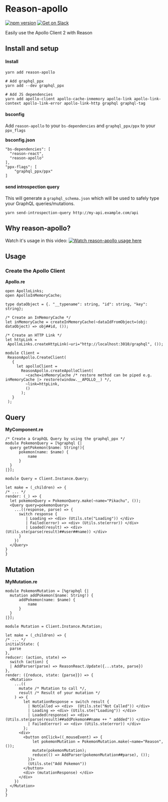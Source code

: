 # Reason-apollo

[![npm version](https://badge.fury.io/js/reason-apollo.svg)](https://badge.fury.io/js/reason-apollo)
[![Get on Slack](https://img.shields.io/badge/slack-join-orange.svg)](http://www.apollostack.com/#slack)

Easily use the Apollo Client 2 with Reason

## Install and setup

#### Install
```
yarn add reason-apollo

# Add graphql_ppx
yarn add --dev graphql_ppx

# Add JS dependencies
yarn add apollo-client apollo-cache-inmemory apollo-link apollo-link-context apollo-link-error apollo-link-http graphql graphql-tag
```

#### bsconfig
Add `reason-apollo` to your `bs-dependencies` and
`graphql_ppx/ppx` to your `ppx_flags`

**bsconfig.json**
```
"bs-dependencies": [
  "reason-react",
  "reason-apollo"
],
"ppx-flags": [
    "graphql_ppx/ppx"
]
```

#### send introspection query
This will generate a `graphql_schema.json` which will be used to safely type your GraphQL queries/mutations.
```
yarn send-introspection-query http://my-api.example.com/api
```

## Why reason-apollo?
Watch it's usage in this video:
[![Watch reason-apollo usage here](https://i.ytimg.com/vi/yMqE37LqRLA/hqdefault.jpg?sqp=-oaymwEZCNACELwBSFXyq4qpAwsIARUAAIhCGAFwAQ==&rs=AOn4CLD9rxIyXtckkxmGAxRn_Uv2mDcXcQ)](https://www.youtube.com/watch?v=yMqE37LqRLA)

## Usage  
 
 ### Create the Apollo Client
 
 **Apollo.re**
 ```reason
 open ApolloLinks;
 open ApolloInMemoryCache;

 type dataObject = {. "__typename": string, "id": string, "key": string};

 /* Create an InMemoryCache */
 let inMemoryCache = createInMemoryCache(~dataIdFromObject=(obj: dataObject) => obj##id, ());

/* Create an HTTP Link */
let httpLink =
  ApolloLinks.createHttpLink(~uri="http://localhost:3010/graphql", ());

module Client =
  ReasonApollo.CreateClient(
    {
      let apolloClient =
        ReasonApollo.createApolloClient(
          ~cache=inMemoryCache /* restore method can be piped e.g. inMemoryCache |> restore(window.__APOLLO__) */,
          ~link=httpLink,
          ()
        );
    }
  );

 ```
  
  ## Query
  
  **MyComponent.re**
  ```reason
  /* Create a GraphQL Query by using the graphql_ppx */ 
  module PokemonQuery = [%graphql {|
    query getPokemon($name: String!){
        pokemon(name: $name) {
            name
        }
    }
  |}]; 

  module Query = Client.Instance.Query;

  let make = (_children) => {
  /* ... */
  render: (_) => {
    let pokemonQuery = PokemonQuery.make(~name="Pikachu", ());
    <Query query=pokemonQuery>
      ...((response, parse) => {
        switch response {
           | Loading => <div> (Utils.ste("Loading")) </div>
           | Failed(error) => <div> (Utils.ste(error)) </div>
           | Loaded(result) => <div> (Utils.ste(parse(result)##user##name)) </div>
        }
      })
    </Query>
  }
  }
  ```

  ## Mutation
  
  **MyMutation.re**
  ```reason
  module PokemonMutation = [%graphql {|
    mutation addPokemon($name: String!) {
        addPokemon(name: $name) {
            name
        }
    }
  |}];

  module Mutation = Client.Instance.Mutation;
  
  let make = (_children) => {
  /* ... */
  initialState: {
    parse
  },
  reducer: (action, state) =>
    switch (action) {
    | AddParser(parse) => ReasonReact.Update({...state, parse})
  },
  render: ({reduce, state: {parse}}) => {  
    <Mutation>
      ...((
        mutate /* Mutation to call */, 
        result /* Result of your mutation */
      ) => {
          let mutationResponse = switch result {
            | NotCalled => <div>  (Utils.ste("Not Called")) </div>
            | Loading => <div> (Utils.ste("Loading")) </div>
            | Loaded(response) => <div> (Utils.ste(parse(result)##addPokemon##name ++ " addded")) </div>
            | Failed(error) => <div> (Utils.ste(error)) </div>
          };
        <div>
          <button onClick=((_mouseEvent) => {
              let pokemonMutation = PokemonMutation.make(~name="Reason", ());
              mutate(pokemonMutation);
              reduce(() => AddParser(pokemonMutation##parse), ());
            })> 
            (Utils.ste("Add Pokemon")) 
          </button>
          <div> (mutationResponse) </div>
        </div>
      })
    </Mutation>
  }
  }
  ```

